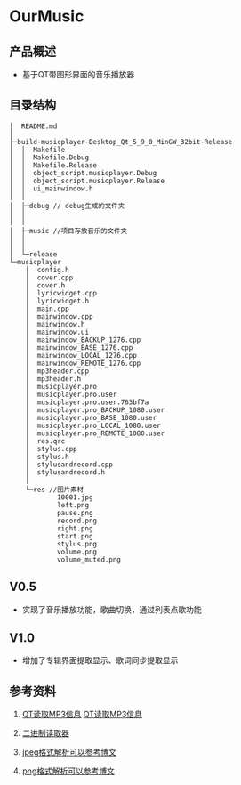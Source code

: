 # OurMusic
## 产品概述
- 基于QT带图形界面的音乐播放器
## 目录结构
```
│  README.md
│  
├─build-musicplayer-Desktop_Qt_5_9_0_MinGW_32bit-Release
│  │  Makefile
│  │  Makefile.Debug
│  │  Makefile.Release
│  │  object_script.musicplayer.Debug
│  │  object_script.musicplayer.Release
│  │  ui_mainwindow.h
│  │  
│  ├─debug // debug生成的文件夹
│  │
│  │      
│  ├─music //项目存放音乐的文件夹
│  │
│  │      
│  └─release
└─musicplayer
    │  config.h
    │  cover.cpp
    │  cover.h
    │  lyricwidget.cpp
    │  lyricwidget.h
    │  main.cpp
    │  mainwindow.cpp
    │  mainwindow.h
    │  mainwindow.ui
    │  mainwindow_BACKUP_1276.cpp
    │  mainwindow_BASE_1276.cpp
    │  mainwindow_LOCAL_1276.cpp
    │  mainwindow_REMOTE_1276.cpp
    │  mp3header.cpp
    │  mp3header.h
    │  musicplayer.pro
    │  musicplayer.pro.user
    │  musicplayer.pro.user.763bf7a
    │  musicplayer.pro_BACKUP_1080.user
    │  musicplayer.pro_BASE_1080.user
    │  musicplayer.pro_LOCAL_1080.user
    │  musicplayer.pro_REMOTE_1080.user
    │  res.qrc
    │  stylus.cpp
    │  stylus.h
    │  stylusandrecord.cpp
    │  stylusandrecord.h
    │  
    └─res //图片素材
            10001.jpg
            left.png
            pause.png
            record.png
            right.png
            start.png
            stylus.png
            volume.png
            volume_muted.png
```         
## V0.5
- 实现了音乐播放功能，歌曲切换，通过列表点歌功能
## V1.0
- 增加了专辑界面提取显示、歌词同步提取显示
## 参考资料
1. [QT读取MP3信息](https://blog.csdn.net/weixin_37608233/article/details/82930197)
[QT读取MP3信息](https://blog.csdn.net/weixin_33881050/article/details/94761065?spm=1001.2101.3001.6661.1&utm_medium=distribute.pc_relevant_t0.none-task-blog-2%7Edefault%7ECTRLIST%7Edefault-1-94761065-blog-122425190.pc_relevant_multi_platform_whitelistv3&depth_1-utm_source=distribute.pc_relevant_t0.none-task-blog-2%7Edefault%7ECTRLIST%7Edefault-1-94761065-blog-122425190.pc_relevant_multi_platform_whitelistv3&utm_relevant_index=1)

2. [二进制读取器](https://binary-viewer.en.softonic.com/)

3. [jpeg格式解析可以参考博文](https://blog.csdn.net/u012819339/article/details/46544061)

4. [png格式解析可以参考博文](https://blog.csdn.net/bisword/article/details/2777121)

